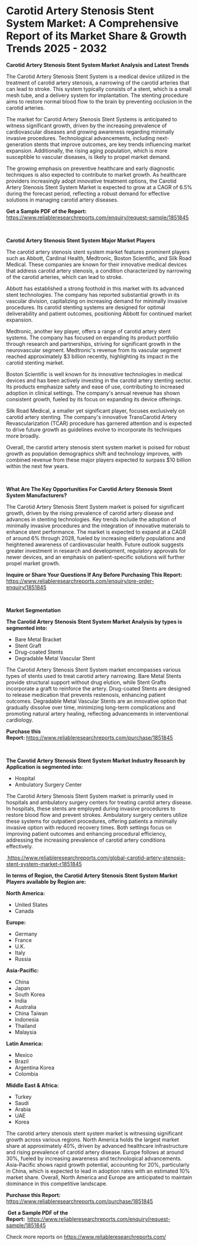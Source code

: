 <p><h1>Carotid Artery Stenosis Stent System Market: A Comprehensive Report of its Market Share & Growth Trends 2025 - 2032</h1></p><p><strong>Carotid Artery Stenosis Stent System Market Analysis and Latest Trends</strong></p>
<p><p>The Carotid Artery Stenosis Stent System is a medical device utilized in the treatment of carotid artery stenosis, a narrowing of the carotid arteries that can lead to stroke. This system typically consists of a stent, which is a small mesh tube, and a delivery system for implantation. The stenting procedure aims to restore normal blood flow to the brain by preventing occlusion in the carotid arteries.</p><p>The market for Carotid Artery Stenosis Stent Systems is anticipated to witness significant growth, driven by the increasing prevalence of cardiovascular diseases and growing awareness regarding minimally invasive procedures. Technological advancements, including next-generation stents that improve outcomes, are key trends influencing market expansion. Additionally, the rising aging population, which is more susceptible to vascular diseases, is likely to propel market demand.</p><p>The growing emphasis on preventive healthcare and early diagnostic techniques is also expected to contribute to market growth. As healthcare providers increasingly adopt innovative treatment options, the Carotid Artery Stenosis Stent System Market is expected to grow at a CAGR of 6.5% during the forecast period, reflecting a robust demand for effective solutions in managing carotid artery diseases.</p></p>
<p><strong>Get a Sample PDF of the Report:&nbsp;</strong> <a href="https://www.reliableresearchreports.com/enquiry/request-sample/1851845?utm_campaign=3105&utm_medium=2&utm_source=Github&utm_content=ia&utm_term=26032025&utm_id=carotid-artery-stenosis-stent-system">https://www.reliableresearchreports.com/enquiry/request-sample/1851845</a></p>
<p>&nbsp;</p>
<p><strong>Carotid Artery Stenosis Stent System Major Market Players</strong></p>
<p><p>The carotid artery stenosis stent system market features prominent players such as Abbott, Cardinal Health, Medtronic, Boston Scientific, and Silk Road Medical. These companies are known for their innovative medical devices that address carotid artery stenosis, a condition characterized by narrowing of the carotid arteries, which can lead to stroke.</p><p>Abbott has established a strong foothold in this market with its advanced stent technologies. The company has reported substantial growth in its vascular division, capitalizing on increasing demand for minimally invasive procedures. Its carotid stenting systems are designed for optimal deliverability and patient outcomes, positioning Abbott for continued market expansion.</p><p>Medtronic, another key player, offers a range of carotid artery stent systems. The company has focused on expanding its product portfolio through research and partnerships, striving for significant growth in the neurovascular segment. Medtronic's revenue from its vascular segment reached approximately $3 billion recently, highlighting its impact in the carotid stenting market.</p><p>Boston Scientific is well known for its innovative technologies in medical devices and has been actively investing in the carotid artery stenting sector. Its products emphasize safety and ease of use, contributing to increased adoption in clinical settings. The company's annual revenue has shown consistent growth, fueled by its focus on expanding its device offerings.</p><p>Silk Road Medical, a smaller yet significant player, focuses exclusively on carotid artery stenting. The company's innovative TransCarotid Artery Revascularization (TCAR) procedure has garnered attention and is expected to drive future growth as guidelines evolve to incorporate its techniques more broadly.</p><p>Overall, the carotid artery stenosis stent system market is poised for robust growth as population demographics shift and technology improves, with combined revenue from these major players expected to surpass $10 billion within the next few years.</p></p>
<p>&nbsp;</p>
<p><strong>What Are The Key Opportunities For Carotid Artery Stenosis Stent System Manufacturers?</strong></p>
<p><p>The Carotid Artery Stenosis Stent System market is poised for significant growth, driven by the rising prevalence of carotid artery disease and advances in stenting technologies. Key trends include the adoption of minimally invasive procedures and the integration of innovative materials to enhance stent performance. The market is expected to expand at a CAGR of around 6% through 2028, fueled by increasing elderly populations and heightened awareness of cardiovascular health. Future outlook suggests greater investment in research and development, regulatory approvals for newer devices, and an emphasis on patient-specific solutions will further propel market growth.</p></p>
<p><strong>Inquire or Share Your Questions If Any Before Purchasing This Report:</strong> <a href="https://www.reliableresearchreports.com/enquiry/pre-order-enquiry/1851845?utm_campaign=3105&utm_medium=2&utm_source=Github&utm_content=ia&utm_term=26032025&utm_id=carotid-artery-stenosis-stent-system">https://www.reliableresearchreports.com/enquiry/pre-order-enquiry/1851845</a></p>
<p>&nbsp;</p>
<p><strong>Market Segmentation</strong></p>
<p><strong>The Carotid Artery Stenosis Stent System Market Analysis by types is segmented into:</strong></p>
<p><ul><li>Bare Metal Bracket</li><li>Stent Graft</li><li>Drug-coated Stents</li><li>Degradable Metal Vascular Stent</li></ul></p>
<p><p>The Carotid Artery Stenosis Stent System market encompasses various types of stents used to treat carotid artery narrowing. Bare Metal Stents provide structural support without drug elution, while Stent Grafts incorporate a graft to reinforce the artery. Drug-coated Stents are designed to release medication that prevents restenosis, enhancing patient outcomes. Degradable Metal Vascular Stents are an innovative option that gradually dissolve over time, minimizing long-term complications and promoting natural artery healing, reflecting advancements in interventional cardiology.</p></p>
<p><strong>Purchase this Report:&nbsp;</strong><a href="https://www.reliableresearchreports.com/purchase/1851845?utm_campaign=3105&utm_medium=2&utm_source=Github&utm_content=ia&utm_term=26032025&utm_id=carotid-artery-stenosis-stent-system">https://www.reliableresearchreports.com/purchase/1851845</a></p>
<p>&nbsp;</p>
<p><strong>The Carotid Artery Stenosis Stent System Market Industry Research by Application is segmented into:</strong></p>
<p><ul><li>Hospital</li><li>Ambulatory Surgery Center</li></ul></p>
<p><p>The Carotid Artery Stenosis Stent System market is primarily used in hospitals and ambulatory surgery centers for treating carotid artery disease. In hospitals, these stents are employed during invasive procedures to restore blood flow and prevent strokes. Ambulatory surgery centers utilize these systems for outpatient procedures, offering patients a minimally invasive option with reduced recovery times. Both settings focus on improving patient outcomes and enhancing procedural efficiency, addressing the increasing prevalence of carotid artery conditions effectively.</p></p>
<p><a href="https://www.reliableresearchreports.com/global-carotid-artery-stenosis-stent-system-market-r1851845?utm_campaign=3105&utm_medium=2&utm_source=Github&utm_content=ia&utm_term=26032025&utm_id=carotid-artery-stenosis-stent-system">&nbsp;https://www.reliableresearchreports.com/global-carotid-artery-stenosis-stent-system-market-r1851845</a></p>
<p><strong>In terms of Region, the Carotid Artery Stenosis Stent System Market Players available by Region are:</strong></p>
<p>
    <p> <strong> North America: </strong>
        <ul>
            <li>United States</li>
            <li>Canada</li>
        </ul>
        </p> 
    <p> <strong> Europe: </strong>
        <ul>
            <li>Germany</li>
            <li>France</li>
            <li>U.K.</li>
            <li>Italy</li>
            <li>Russia</li>
        </ul>
        </p> 
    <p> <strong> Asia-Pacific: </strong>
        <ul>
            <li>China</li>
            <li>Japan</li>
            <li>South Korea</li>
            <li>India</li>
            <li>Australia</li>
            <li>China Taiwan</li>
            <li>Indonesia</li>
            <li>Thailand</li>
            <li>Malaysia</li>
        </ul>
        </p> 
    <p> <strong> Latin America: </strong>
        <ul>
            <li>Mexico</li>
            <li>Brazil</li>
            <li>Argentina Korea</li>
            <li>Colombia</li>
        </ul>
        </p> 
    <p> <strong> Middle East & Africa: </strong>
        <ul>
            <li>Turkey</li>
            <li>Saudi</li>
            <li>Arabia</li>
            <li>UAE</li>
            <li>Korea</li>
        </ul>
    </p>
    </p>
<p><p>The carotid artery stenosis stent system market is witnessing significant growth across various regions. North America holds the largest market share at approximately 40%, driven by advanced healthcare infrastructure and rising prevalence of carotid artery disease. Europe follows at around 30%, fueled by increasing awareness and technological advancements. Asia-Pacific shows rapid growth potential, accounting for 20%, particularly in China, which is expected to lead in adoption rates with an estimated 10% market share. Overall, North America and Europe are anticipated to maintain dominance in this competitive landscape.</p></p>
<p><strong>Purchase this Report: </strong><a href="https://www.reliableresearchreports.com/purchase/1851845?utm_campaign=3105&utm_medium=2&utm_source=Github&utm_content=ia&utm_term=26032025&utm_id=carotid-artery-stenosis-stent-system">https://www.reliableresearchreports.com/purchase/1851845</a></p>
<p>&nbsp;<strong>Get a Sample PDF of the Report:&nbsp;&nbsp;</strong><a href="https://www.reliableresearchreports.com/enquiry/request-sample/1851845?utm_campaign=3105&utm_medium=2&utm_source=Github&utm_content=ia&utm_term=26032025&utm_id=carotid-artery-stenosis-stent-system">https://www.reliableresearchreports.com/enquiry/request-sample/1851845</a></p>
<p><strong></strong></p>
<p>Check more reports on <a href="https://www.reliableresearchreports.com/?utm_campaign=3105&utm_medium=2&utm_source=Github&utm_content=ia&utm_term=26032025&utm_id=carotid-artery-stenosis-stent-system">https://www.reliableresearchreports.com/</a></p>